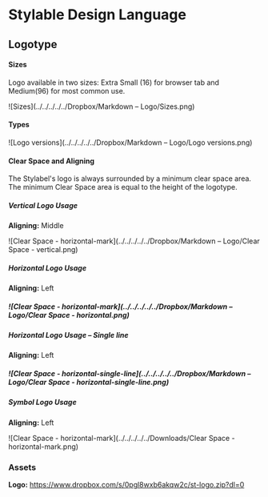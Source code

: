 # Stylable Design Language

Logotype
-------------
#### Sizes

Logo available in two sizes: Extra Small (16) for browser tab and Medium(96) for most common use.

![Sizes](../../../../../Dropbox/Markdown – Logo/Sizes.png)

#### Types

![Logo versions](../../../../../Dropbox/Markdown – Logo/Logo versions.png)





#### Clear Space and Aligning

The Stylabel's logo is always surrounded by a minimum clear space area. The minimum Clear Space area is equal to the height of the logotype.

##### Vertical Logo Usage

**Aligning:** Middle

![Clear Space - horizontal-mark](../../../../../Dropbox/Markdown – Logo/Clear Space - vertical.png)

##### Horizontal Logo Usage

**Aligning:** Left

##### ![Clear Space - horizontal-mark](../../../../../Dropbox/Markdown – Logo/Clear Space - horizontal.png)

##### Horizontal Logo Usage – Single line

**Aligning:** Left

##### ![Clear Space - horizontal-single-line](../../../../../Dropbox/Markdown – Logo/Clear Space - horizontal-single-line.png)

##### Symbol Logo Usage

**Aligning:** Left

![Clear Space - horizontal-mark](../../../../../Downloads/Clear Space - horizontal-mark.png)

### Assets

**Logo:** https://www.dropbox.com/s/0pgl8wxb6akqw2c/st-logo.zip?dl=0
